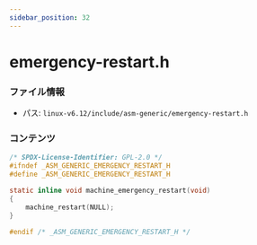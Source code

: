 ```yaml
---
sidebar_position: 32
---
```

# emergency-restart.h

### ファイル情報

- パス: `linux-v6.12/include/asm-generic/emergency-restart.h`

### コンテンツ

```h
/* SPDX-License-Identifier: GPL-2.0 */
#ifndef _ASM_GENERIC_EMERGENCY_RESTART_H
#define _ASM_GENERIC_EMERGENCY_RESTART_H

static inline void machine_emergency_restart(void)
{
	machine_restart(NULL);
}

#endif /* _ASM_GENERIC_EMERGENCY_RESTART_H */

```
